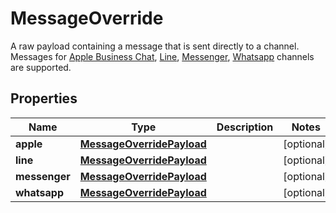 

# MessageOverride

A raw payload containing a message that is sent directly to a channel. Messages for [Apple Business Chat](https://docs.smooch.io/guide/apple-business-chat/#passthrough-api), [Line](https://docs.smooch.io/guide/line/#passthrough-api), [Messenger](https://docs.smooch.io/guide/facebook-messenger/#passthrough-api), [Whatsapp](https://docs.smooch.io/guide/whatsapp/#passthrough-api) channels are supported.
## Properties

Name | Type | Description | Notes
------------ | ------------- | ------------- | -------------
**apple** | [**MessageOverridePayload**](MessageOverridePayload.md) |  |  [optional]
**line** | [**MessageOverridePayload**](MessageOverridePayload.md) |  |  [optional]
**messenger** | [**MessageOverridePayload**](MessageOverridePayload.md) |  |  [optional]
**whatsapp** | [**MessageOverridePayload**](MessageOverridePayload.md) |  |  [optional]



